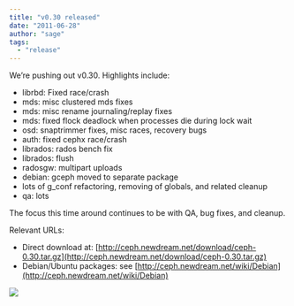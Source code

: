 ```yaml
---
title: "v0.30 released"
date: "2011-06-28"
author: "sage"
tags: 
  - "release"
---
```


We’re pushing out v0.30. Highlights include:

- librbd: Fixed race/crash
- mds: misc clustered mds fixes
- mds: misc rename journaling/replay fixes
- mds: fixed flock deadlock when processes die during lock wait
- osd: snaptrimmer fixes, misc races, recovery bugs
- auth: fixed cephx race/crash
- librados: rados bench fix
- librados: flush
- radosgw: multipart uploads
- debian: gceph moved to separate package
- lots of g\_conf refactoring, removing of globals, and related cleanup
- qa: lots

The focus this time around continues to be with QA, bug fixes, and cleanup.

Relevant URLs:

- Direct download at: [http://ceph.newdream.net/download/ceph-0.30.tar.gz](http://ceph.newdream.net/download/ceph-0.30.tar.gz)
- Debian/Ubuntu packages: see [http://ceph.newdream.net/wiki/Debian](http://ceph.newdream.net/wiki/Debian)

![](http://track.hubspot.com/__ptq.gif?a=268973&k=14&bu=http://ceph.com&r=http://ceph.com/releases/v0-30-released/&bvt=rss&p=wordpress)
